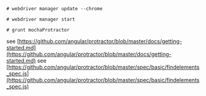 ```
# webdriver manager update --chrome
```

```
# webdriver manager start
```

```
# grunt mochaProtractor
```

see [https://github.com/angular/protractor/blob/master/docs/getting-started.md](https://github.com/angular/protractor/blob/master/docs/getting-started.md)
see [https://github.com/angular/protractor/blob/master/spec/basic/findelements_spec.js](https://github.com/angular/protractor/blob/master/spec/basic/findelements_spec.js)

